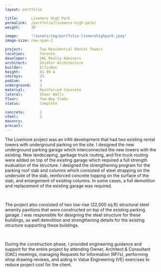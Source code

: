 ```yaml
---
layout: portfolio

title:      Livemore High Park
permalink:  /portfolio/livemore-high-park/
weight:     30

image:      "/assets/img/portfolio-livmorehighpark.jpeg"
image-size: row-span-2

project:        Two Residential Rental Towers
location:       Toronto
developer:      GWL Realty Advisors
architect:      Zeidler Architecture
builder:        EllisDon
height:         81.99 m
storeys:        25
podium:         4
underground:    2
material:       Reinforced Concrete
lateral:        Shear Walls
floor:          Two-Way Slabs
status:         Complete

concrete:       1
steel:          1
masonry:        
precast:        
---
```


<div id="content">
    <p>The Livemore project was an infill development that had two existing rental towers with underground parking on the site. I designed the new underground parking garage which interconnected the new towers with the existing. New landscaping, garbage truck routing, and fire truck routing were added on top of the existing garage which required a full strength evaluation of the structure. I designed the strengthening program for the parking roof slab and columns which consisted of steel strapping on the underside of the slab, reinforced concrete topping on the surface of the slab, and enlargement of existing columns. In some cases, a full demolition and replacement of the existing garage was required.</p>
    <br>
    <p>The project also consisted of two low-rise (22,000 sq.ft) structural steel amenity pavilions that were constructed on top of the existing parking garage. I was responsible for designing the steel structure for these buildings, as well demolition and strengthening details for the existing structure supporting these buildings.</p>
    <br>
    <p>During the construction phase, I provided engineering guidance and support for the entire project by attending Owner, Architect & Consultant (OAC) meetings, managing Requests for Information (RFI’s), performing shop drawing reviews, and aiding in Value Engineering (VE) exercises to reduce project cost for the client.</p>  
</div>